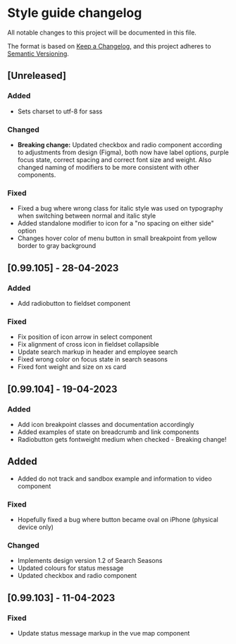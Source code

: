 # Style guide changelog

All notable changes to this project will be documented in this file.

The format is based on [Keep a Changelog](https://keepachangelog.com/en/1.0.0/),
and this project adheres to [Semantic Versioning](https://semver.org/spec/v2.0.0.html).

## [Unreleased]

### Added

- Sets charset to utf-8 for sass

### Changed

- **Breaking change:** Updated checkbox and radio component according to adjustments from design (Figma), both now have label options, purple focus state, correct spacing and correct font size and weight. Also changed naming of modifiers to be more consistent with other components.

### Fixed

- Fixed a bug where wrong class for italic style was used on typography when switching between normal and italic style
- Added standalone modifier to icon for a "no spacing on either side" option
- Changes hover color of menu button in small breakpoint from yellow border to gray background

## [0.99.105] - 28-04-2023

### Added

- Add radiobutton to fieldset component

### Fixed

- Fix position of icon arrow in select component
- Fix alignment of cross icon in fieldset collapsible
- Update search markup in header and employee search
- Fixed wrong color on focus state in search seasons
- Fixed font weight and size on xs card
## [0.99.104] - 19-04-2023

### Added

- Add icon breakpoint classes and documentation accordingly
- Added examples of state on breadcrumb and link components
- Radiobutton gets fontweight medium when checked - Breaking change!

## Added

- Added do not track and sandbox example and information to video component

### Fixed

- Hopefully fixed a bug where button became oval on iPhone (physical device only)

### Changed

- Implements design version 1.2 of Search Seasons
- Updated colours for status message
- Updated checkbox and radio component

## [0.99.103] - 11-04-2023

### Fixed

- Update status message markup in the vue map component
